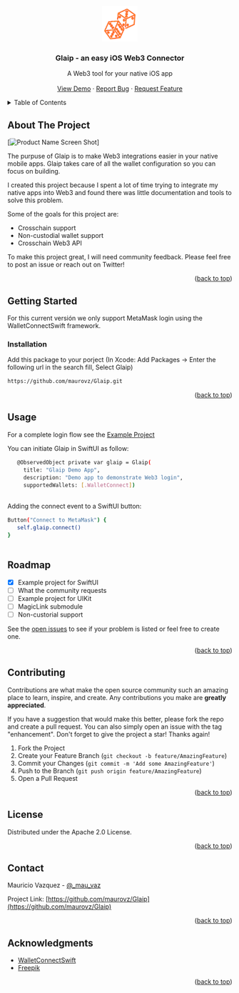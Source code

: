<a name="About Glaip"></a>

<!-- PROJECT LOGO -->
<br />
<div align="center">
  <a href="https://github.com/othneildrew/Best-README-Template">
    <img src="Sources/logo.png" alt="Logo" width="80" height="80">
  </a>

  <h3 align="center">Glaip - an easy iOS Web3 Connector</h3>

  <p align="center">
    A Web3 tool for your native iOS app
    <br />
    <br />
    <a href="https://github.com/maurovz/GlaipDemo">View Demo</a>
    ·
    <a href="https://github.com/maurovz/Glaip/issues">Report Bug</a>
    ·
    <a href="https://github.com/maurovz/Glaip/issues">Request Feature</a>
  </p>
</div>



<!-- TABLE OF CONTENTS -->
<details>
  <summary>Table of Contents</summary>
  <ol>
    <li>
      <a href="#about-the-project">About The Project</a>
    </li>
    <li>
      <a href="#getting-started">Getting Started</a>
      <ul>
        <li><a href="#installation">Installation</a></li>
      </ul>
    </li>
    <li><a href="#usage">Usage</a></li>
    <li><a href="#roadmap">Roadmap</a></li>
    <li><a href="#contributing">Contributing</a></li>
    <li><a href="#license">License</a></li>
    <li><a href="#contact">Contact</a></li>
    <li><a href="#acknowledgments">Acknowledgments</a></li>
  </ol>
</details>



<!-- ABOUT THE PROJECT -->
## About The Project

[![Product Name Screen Shot][product-demo]]

The purpuse of Glaip is to make Web3 integrations easier in your native mobile apps. Glaip takes care of all the wallet configuration so you can focus on building.

I created this project because I spent a lot of time trying to integrate my native apps into Web3 and found there was little documentation and tools to solve this problem.

Some of the goals for this project are:
* Crosschain support
* Non-custodial wallet support
* Crosschain Web3 API   

To make this project great, I will need community feedback. Please feel free to post an issue or reach out on Twitter!


<p align="right">(<a href="#readme-top">back to top</a>)</p>

<!-- GETTING STARTED -->
## Getting Started

For this current versión we only support MetaMask login using the WalletConnectSwift framework.

### Installation

Add this package to your porject (In Xcode: Add Packages -> Enter the following url in the search fill, Select Glaip)
   ```sh
   https://github.com/maurovz/Glaip.git
   ```


<p align="right">(<a href="#readme-top">back to top</a>)</p>



<!-- USAGE EXAMPLES -->
## Usage

For a complete login flow see the [Example Project](https://github.com/maurovz/GlaipDemo) 

You can initiate Glaip in SwiftUI as follow:

 ```sh
    @ObservedObject private var glaip = Glaip(
      title: "Glaip Demo App",
      description: "Demo app to demonstrate Web3 login",
      supportedWallets: [.WalletConnect])
   
   ```

Adding the connect event to a SwiftUI button:

 ```sh
Button("Connect to MetaMask") {
    self.glaip.connect()
}
   
   ```
   

<!-- ROADMAP -->
## Roadmap

- [x] Example project for SwiftUI
- [ ] What the community requests
- [ ] Example project for UIKit
- [ ] MagicLink submodule
- [ ] Non-custorial support

See the [open issues](https://github.com/maurovz/Glaip/issues) to see if your problem is listed or feel free to create one.

<p align="right">(<a href="#readme-top">back to top</a>)</p>



<!-- CONTRIBUTING -->
## Contributing

Contributions are what make the open source community such an amazing place to learn, inspire, and create. Any contributions you make are **greatly appreciated**.

If you have a suggestion that would make this better, please fork the repo and create a pull request. You can also simply open an issue with the tag "enhancement".
Don't forget to give the project a star! Thanks again!

1. Fork the Project
2. Create your Feature Branch (`git checkout -b feature/AmazingFeature`)
3. Commit your Changes (`git commit -m 'Add some AmazingFeature'`)
4. Push to the Branch (`git push origin feature/AmazingFeature`)
5. Open a Pull Request

<p align="right">(<a href="#readme-top">back to top</a>)</p>

<!-- LICENSE -->
## License

Distributed under the Apache 2.0 License.

<p align="right">(<a href="#readme-top">back to top</a>)</p>

<!-- CONTACT -->
## Contact

Mauricio Vazquez - [@_mau_vaz](https://twitter.com/_mau_vaz)

Project Link: [https://github.com/maurovz/Glaip](https://github.com/maurovz/Glaip)

<p align="right">(<a href="#readme-top">back to top</a>)</p>



<!-- ACKNOWLEDGMENTS -->
## Acknowledgments

* [WalletConnectSwift](https://walletconnect.com/)
* [Freepik](https://freepik.com/)


<p align="right">(<a href="#readme-top">back to top</a>)</p>



<!-- MARKDOWN LINKS & IMAGES -->
<!-- https://www.markdownguide.org/basic-syntax/#reference-style-links -->
[contributors-shield]: https://img.shields.io/github/contributors/othneildrew/Best-README-Template.svg?style=for-the-badge
[contributors-url]: https://github.com/othneildrew/Best-README-Template/graphs/contributors
[forks-shield]: https://img.shields.io/github/forks/othneildrew/Best-README-Template.svg?style=for-the-badge
[forks-url]: https://github.com/othneildrew/Best-README-Template/network/members
[stars-shield]: https://img.shields.io/github/stars/othneildrew/Best-README-Template.svg?style=for-the-badge
[stars-url]: https://github.com/othneildrew/Best-README-Template/stargazers
[issues-shield]: https://img.shields.io/github/issues/othneildrew/Best-README-Template.svg?style=for-the-badge
[issues-url]: https://github.com/othneildrew/Best-README-Template/issues
[license-shield]: https://img.shields.io/github/license/othneildrew/Best-README-Template.svg?style=for-the-badge
[license-url]: https://github.com/othneildrew/Best-README-Template/blob/master/LICENSE.txt
[twitter-shield]: https://img.shields.io/twitter/follow/glaip?style=for-the-badge
[linkedin-url]: https://linkedin.com/in/othneildrew
[linkedin-shield]: https://img.shields.io/badge/-LinkedIn-black.svg?style=for-the-badge&logo=linkedin&colorB=555
[linkedin-url]: https://linkedin.com/in/othneildrew
[product-demo]: https://i.imgur.com/tRtGx4X.gif
